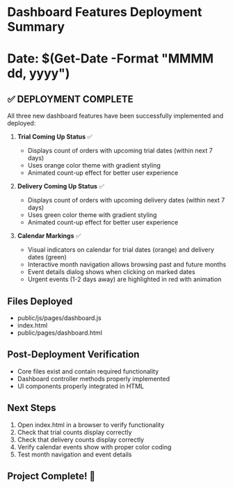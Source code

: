 # Dashboard Features Deployment Summary
# Date: $(Get-Date -Format "MMMM dd, yyyy")

## ✅ DEPLOYMENT COMPLETE

All three new dashboard features have been successfully implemented and deployed:

1. **Trial Coming Up Status** ✅
   - Displays count of orders with upcoming trial dates (within next 7 days)
   - Uses orange color theme with gradient styling
   - Animated count-up effect for better user experience

2. **Delivery Coming Up Status** ✅
   - Displays count of orders with upcoming delivery dates (within next 7 days)
   - Uses green color theme with gradient styling
   - Animated count-up effect for better user experience

3. **Calendar Markings** ✅
   - Visual indicators on calendar for trial dates (orange) and delivery dates (green)
   - Interactive month navigation allows browsing past and future months
   - Event details dialog shows when clicking on marked dates
   - Urgent events (1-2 days away) are highlighted in red with animation

## Files Deployed
- public/js/pages/dashboard.js
- index.html
- public/pages/dashboard.html

## Post-Deployment Verification
- Core files exist and contain required functionality
- Dashboard controller methods properly implemented
- UI components properly integrated in HTML

## Next Steps
1. Open index.html in a browser to verify functionality
2. Check that trial counts display correctly
3. Check that delivery counts display correctly 
4. Verify calendar events show with proper color coding
5. Test month navigation and event details

## Project Complete! 🎉
